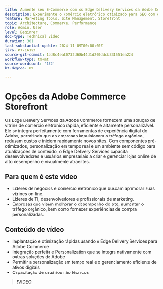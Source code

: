 ```yaml
---
title: Aumente seu E-Commerce com os Edge Delivery Services da Adobe Commerce
description: Experimente o comércio eletrônico otimizado para SEO com o Adobe Commerce. Aumente o tráfego, economize custos e gerencie facilmente sua loja com o Edge Delivery Services.
feature: Marketing Tools, Site Management, Storefront
topic: Architecture, Commerce, Performance
role: Admin, User
level: Beginner
doc-type: Technical Video
duration: 301
last-substantial-update: 2024-11-09T00:00:00Z
jira: KT-16193
source-git-commit: 1dd8c4ea80732d68b44d1d200ddcb331551ea224
workflow-type: tm+mt
source-wordcount: '172'
ht-degree: 0%

---
```



# Opções da Adobe Commerce Storefront

Os Edge Delivery Services da Adobe Commerce fornecem uma solução de vitrine de comércio eletrônico rápida, eficiente e altamente personalizável.
Ele se integra perfeitamente com ferramentas de experiência digital do Adobe, permitindo que as empresas impulsionem o tráfego orgânico, reduzam custos e iniciem rapidamente novos sites. Com componentes pré-otimizados, personalização em tempo real e um ambiente sem código para atualizações de conteúdo, o Edge Delivery Services capacita desenvolvedores e usuários empresariais a criar e gerenciar lojas online de alto desempenho e visualmente atraentes.

## Para quem é este vídeo

- Líderes de negócios e comércio eletrônico que buscam aprimorar suas vitrines on-line.
- Líderes de TI, desenvolvedores e profissionais de marketing.
- Empresas que visam melhorar o desempenho do site, aumentar o tráfego orgânico, bem como fornecer experiências de compra personalizadas.

## Conteúdo de vídeo

- Implantação e otimização rápidas usando o Edge Delivery Services para Adobe Commerce
- Integração perfeita e Personalization que se integra nativamente com outras soluções de Adobe
- Permitir a personalização em tempo real e o gerenciamento eficiente de ativos digitais
- Capacitação de usuários não técnicos

>[!VIDEO](https://video.tv.adobe.com/v/3431725?learn=on)
